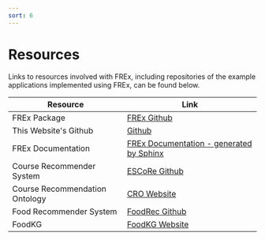 ```yaml
---
sort: 6
---
```


# Resources

Links to resources involved with FREx, including repositories of the 
example applications implemented using FREx, can be found below. 

Resource | Link
---- | ----
FREx Package | [FREx Github](https://github.com/solashirai/explainablerecommenderframework)
This Website's Github | [Github](https://github.com/tetherless-world/FREx)
FREx Documentation | [FREx Documentation - generated by Sphinx](https://solashirai.github.io/FREx/build/html/index.html)
Course Recommender System | [ESCoRe Github](https://github.com/solashirai/ExplainableCourseRecommender)
Course Recommendation Ontology | [CRO Website](https://rpi-ontology-engineering.netlify.app/oe2020/course-recommender/)
Food Recommender System | [FoodRec Github](https://github.com/solashirai/FoodRec)
FoodKG | [FoodKG Website](https://foodkg.github.io/)
